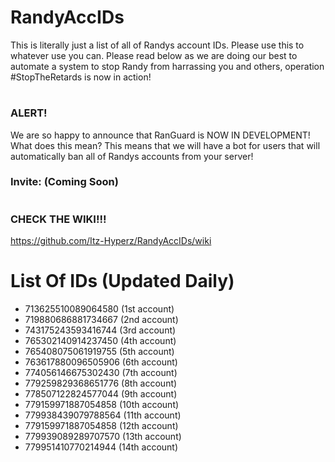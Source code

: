 # RandyAccIDs
This is literally just a list of all of Randys account IDs. Please use this to whatever use you can. Please read below as we are doing our best to automate a system to stop Randy from harrassing you and others, operation #StopTheRetards is now in action!

#

### ALERT!
We are so happy to announce that RanGuard is NOW IN DEVELOPMENT!
What does this mean? This means that we will have a bot for users that
will automatically ban all of Randys accounts from your server!

### Invite: (Coming Soon)

# 

### CHECK THE WIKI!!!
https://github.com/Itz-Hyperz/RandyAccIDs/wiki

# List Of IDs (Updated Daily)
- 713625510089064580 (1st account)
- 719880686881734667 (2nd account)
- 743175243593416744 (3rd account)
- 765302140914237450 (4th account)
- 765408075061919755 (5th account)
- 763617880096505906 (6th account)
- 774056146675302430 (7th account)
- 779259829368651776 (8th account)
- 778507122824577044 (9th account)
- 779159971887054858 (10th account)
- 779938439079788564 (11th account)
- 779159971887054858 (12th account)
- 779939089289707570 (13th account)
- 779951410770214944 (14th account)
